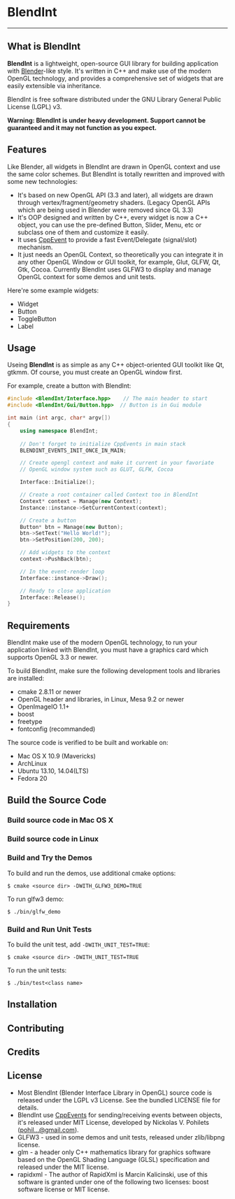 # BlendInt

------

## What is BlendInt

**BlendInt** is a lightweight, open-source GUI library for building
application with [Blender](http://www.blender.org)-like style. It's
written in C++ and make use of the modern OpenGL technology, and
provides a comprehensive set of widgets that are easily extensible via
inheritance.

BlendInt is free software distributed under the GNU Library General
Public License (LGPL) v3.

**Warning: BlendInt is under heavy development. Support cannot be
  guaranteed and it may not function as you expect.**

## Features

Like Blender, all widgets in BlendInt are drawn in OpenGL context and
use the same color schemes. But BlendInt is totally rewritten and
improved with some new technologies:

- It's based on new OpenGL API (3.3 and later), all widgets are drawn
  through vertex/fragment/geometry shaders. (Legacy OpenGL APIs which
  are being used in Blender were removed since GL 3.3)
- It's OOP designed and written by C++, every widget is now a C++
  object, you can use the pre-defined Button, Slider, Menu, etc or
  subclass one of them and customize it easily.
- It uses [CppEvent](http://code.google.com/p/cpp-events/) to provide
  a fast Event/Delegate (signal/slot) mechanism.
- It just needs an OpenGL Context, so theoretically you can integrate
  it in any other OpenGL Window or GUI toolkit, for example, Glut,
  GLFW, Qt, Gtk, Cocoa. Currently BlendInt uses GLFW3 to display and
  manage OpenGL context for some demos and unit tests.

Here're some example widgets:

* Widget
* Button
* ToggleButton
* Label

## Usage

Useing **BlendInt** is as simple as any C++ object-oriented GUI
toolkit like Qt, gtkmm. Of course, you must create an OpenGL window
first.

For example, create a button with BlendInt:

```cpp
#include <BlendInt/Interface.hpp>    // The main header to start
#include <BlendInt/Gui/Button.hpp>	// Button is in Gui module

int main (int argc, char* argv[])
{
	using namespace BlendInt;
	
	// Don't forget to initialize CppEvents in main stack
	BLENDINT_EVENTS_INIT_ONCE_IN_MAIN;

	// Create opengl context and make it current in your favoriate
	// OpenGL window system such as GLUT, GLFW, Cocoa

	Interface::Initialize();

	// Create a root container called Context too in BlendInt
	Context* context = Manage(new Context);
	Instance::instance->SetCurrentContext(context);

	// Create a button
	Button* btn = Manage(new Button);
	btn->SetText("Hello World!");
	btn->SetPosition(200, 200); 

	// Add widgets to the context
	context->PushBack(btn);

	// In the event-render loop
	Interface::instance->Draw();

	// Ready to close application
	Interface::Release();
}
```

## Requirements

BlendInt make use of the modern OpenGL technology, to run your
application linked with BlendInt, you must have a graphics card which
supports OpenGL 3.3 or newer.

To build BlendInt, make sure the following development tools and
libraries are installed:

* cmake 2.8.11 or newer
* OpenGL header and libraries, in Linux, Mesa 9.2 or newer
* OpenImageIO 1.1+
* boost
* freetype
* fontconfig (recommanded)

The source code is verified to be built and workable on:

* Mac OS X 10.9 (Mavericks)
* ArchLinux
* Ubuntu 13.10, 14.04(LTS)
* Fedora 20

## Build the Source Code

### Build source code in Mac OS X

### Build source code in Linux

### Build and Try the Demos

To build and run the demos, use additional cmake options:

```shell
$ cmake <source dir> -DWITH_GLFW3_DEMO=TRUE
```

To run glfw3 demo:

```shell
$ ./bin/glfw_demo
```

### Build and Run Unit Tests

To build the unit test, add `-DWITH_UNIT_TEST=TRUE`:

```shell
$ cmake <source dir> -DWITH_UNIT_TEST=TRUE
```


To run the unit tests:

```shell
$ ./bin/test<class name>
```


## Installation

## Contributing

## Credits

## License

* Most BlendInt (Blender Interface Library in OpenGL) source code is
  released under the LGPL v3 License. See the bundled LICENSE file for
  details.
* BlendInt use [CppEvents](http://code.google.com/p/cpp-events/) for
  sending/receiving events between objects, it's released under MIT
  License, developed by Nickolas V. Pohilets (pohil...@gmail.com).
* GLFW3 - used in some demos and unit tests, released under
  zlib/libpng license.
* glm - a header only C++ mathematics library for graphics software
  based on the OpenGL Shading Language (GLSL) specification and
  released under the MIT license.
* rapidxml - The author of RapidXml is Marcin Kalicinski, use of this
  software is granted under one of the following two licenses: boost
  software license or MIT license.
